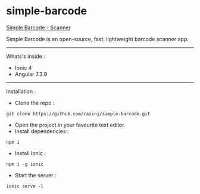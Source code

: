 # simple-barcode

[Simple Barcode - Scanner](https://play.google.com/store/apps/details?id=razinj.simple.barcode)

Simple Barcode is an open-source, fast, lightweight barcode scanner app.

***

Whats's inside :

* Ionic 4
* Angular 7.3.9

***

Installation :

* Clone the repo :

`git clone https://github.com/razinj/simple-barcode.git`

* Open the project in your favourite text editor.
* Install dependencies :

`npm i`

* Install Ionic :

`npm i -g ionic`

* Start the server :

`ionic serve -l`
